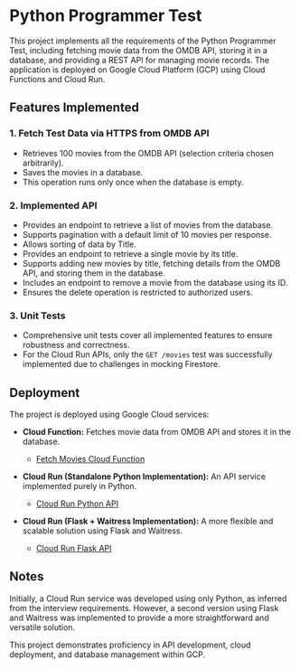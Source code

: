 # Python Programmer Test

This project implements all the requirements of the Python Programmer Test, including fetching movie data from the OMDB API, storing it in a database, and providing a REST API for managing movie records. The application is deployed on Google Cloud Platform (GCP) using Cloud Functions and Cloud Run.

## Features Implemented

### 1. Fetch Test Data via HTTPS from OMDB API

- Retrieves 100 movies from the OMDB API (selection criteria chosen arbitrarily).
- Saves the movies in a database.
- This operation runs only once when the database is empty.

### 2. Implemented API

- Provides an endpoint to retrieve a list of movies from the database.
- Supports pagination with a default limit of 10 movies per response.
- Allows sorting of data by Title.
- Provides an endpoint to retrieve a single movie by its title.
- Supports adding new movies by title, fetching details from the OMDB API, and storing them in the database.
- Includes an endpoint to remove a movie from the database using its ID.
- Ensures the delete operation is restricted to authorized users.

### 3. Unit Tests

- Comprehensive unit tests cover all implemented features to ensure robustness and correctness.
- For the Cloud Run APIs, only the `GET /movies` test was successfully implemented due to challenges in mocking Firestore.

## Deployment

The project is deployed using Google Cloud services:

- **Cloud Function:** Fetches movie data from OMDB API and stores it in the database.
  - [Fetch Movies Cloud Function](https://europe-southwest1-vocal-tempo-450318-s8.cloudfunctions.net/fetch-movies)

- **Cloud Run (Standalone Python Implementation):** An API service implemented purely in Python.
  - [Cloud Run Python API](https://movies-api-1054884846779.europe-southwest1.run.app)

- **Cloud Run (Flask + Waitress Implementation):** A more flexible and scalable solution using Flask and Waitress.
  - [Cloud Run Flask API](https://movies-api-flask-1054884846779.europe-southwest1.run.app/movies?limit=1&page=6)

## Notes

Initially, a Cloud Run service was developed using only Python, as inferred from the interview requirements. However, a second version using Flask and Waitress was implemented to provide a more straightforward and versatile solution.

This project demonstrates proficiency in API development, cloud deployment, and database management within GCP.


